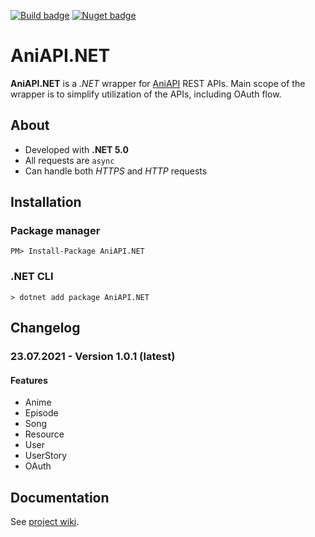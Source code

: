 [![Build badge](https://img.shields.io/badge/build-passing-green)](#)
[![Nuget badge](https://img.shields.io/badge/nuget-v1.0.1-blue)](https://www.nuget.org/packages/AniAPI.NET/1.0.1)

# AniAPI.NET

**AniAPI.NET** is a *.NET* wrapper for [AniAPI](https://github.com/AniAPI-Team/AniAPI) REST APIs.
Main scope of the wrapper is to simplify utilization of the APIs, including OAuth flow.

## About

* Developed with **.NET 5.0**
* All requests are `async`
* Can handle both *HTTPS* and *HTTP* requests

## Installation

### Package manager

```
PM> Install-Package AniAPI.NET
```

### .NET CLI

```
> dotnet add package AniAPI.NET
```

## Changelog

### 23.07.2021 - Version 1.0.1 (latest)

#### Features

* Anime
* Episode
* Song
* Resource
* User
* UserStory
* OAuth

## Documentation

See [project wiki]().

